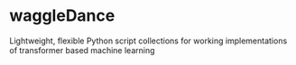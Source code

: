 # waggleDance
Lightweight, flexible Python script collections for working implementations of transformer based machine learning 
